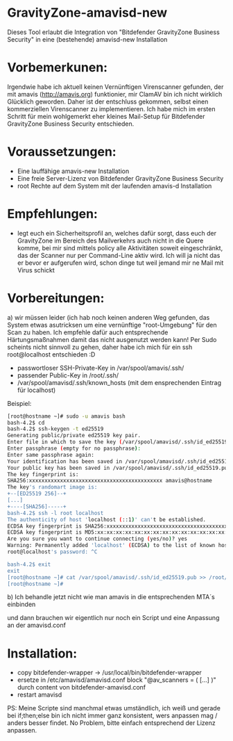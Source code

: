 # GravityZone-amavisd-new
Dieses Tool erlaubt die Integration von "Bitdefender GravityZone Business Security" in eine (bestehende) amavisd-new Installation

Vorbemerkunen:
==============

Irgendwie habe ich aktuell keinen Vernünftigen Virenscanner gefunden, der mit amavis (http://amavis.org) funktionier, mir ClamAV bin ich nicht wirklich Glücklich geworden. Daher ist der entschluss gekommen, selbst einen kommerziellen Virenscanner zu implementieren. Ich habe mich im ersten Schritt für mein wohlgemerkt eher kleines Mail-Setup für Bitdefender GravityZone Business Security entschieden.

Voraussetzungen:
================
- Eine lauffähige amavis-new Installation
- Eine freie Server-Lizenz von Bitdefender GravityZone Business Security
- root Rechte auf dem System mit der laufenden amavis-d Installation

Empfehlungen:
=============
- legt euch ein Sicherheitsprofil an, welches dafür sorgt, dass euch der GravityZone im Bereich des Mailverkehrs auch nicht in die Quere komme,
  bei mir sind mittels policy alle Aktivitäten soweit eingeschränkt, das der Scanner nur per Command-Line aktiv wird. Ich will ja nicht das er
  bevor er aufgerufen wird, schon dinge tut weil jemand mir ne Mail mit Virus schickt

Vorbereitungen:
===============

a) wir müssen leider (ich hab noch keinen anderen Weg gefunden, das System etwas asutricksen um eine vernünftige "root-Umgebung" für den Scan zu haben. Ich empfehle dafür auch entsprechende Härtungsmaßnahmen damit das nicht ausgenutzt werden kann! Per Sudo scheints nicht sinnvoll zu gehen, daher habe ich mich für ein ssh root@localhost entschieden :D
 - passwortloser SSH-Private-Key in /var/spool/amavis/.ssh/
 - passender Public-Key in /root/.ssh/
 - /var/spool/amavisd/.ssh/known_hosts (mit dem ensprechenden Eintrag für localhost)

Beispiel:
```bash
[root@hostname ~]# sudo -u amavis bash
bash-4.2$ cd
bash-4.2$ ssh-keygen -t ed25519
Generating public/private ed25519 key pair.
Enter file in which to save the key (/var/spool/amavisd/.ssh/id_ed25519):
Enter passphrase (empty for no passphrase):
Enter same passphrase again:
Your identification has been saved in /var/spool/amavisd/.ssh/id_ed25519.
Your public key has been saved in /var/spool/amavisd/.ssh/id_ed25519.pub.
The key fingerprint is:
SHA256:xxxxxxxxxxxxxxxxxxxxxxxxxxxxxxxxxxxxxxxxxxx amavis@hostname
The key's randomart image is:
+--[ED25519 256]--+
[...]
+----[SHA256]-----+
bash-4.2$ ssh -l root localhost
The authenticity of host 'localhost (::1)' can't be established.
ECDSA key fingerprint is SHA256:xxxxxxxxxxxxxxxxxxxxxxxxxxxxxxxxxxxxxxxxxxx.
ECDSA key fingerprint is MD5:xx:xx:xx:xx:xx:xx:xx:xx:xx:xx:xx:xx:xx:xx:xx:xx.
Are you sure you want to continue connecting (yes/no)? yes
Warning: Permanently added 'localhost' (ECDSA) to the list of known hosts.
root@localhost's password: ^C

bash-4.2$ exit
exit
[root@hostname ~]# cat /var/spool/amavisd/.ssh/id_ed25519.pub >> /root/.ssh/authorized_keys
[root@hostname ~]#
```

b) Ich behandle jetzt nicht wie man amavis in die entsprechenden MTA´s einbinden

und dann brauchen wir eigentlich nur noch ein Script und eine Anpassung an der amavisd.conf

Installation:
=============

- copy bitdefender-wrapper -> /usr/local/bin/bitdefender-wrapper 
- ersetze in /etc/amavisd/amavisd.conf block "@av_scanners = ( [...] )" durch content von bitdefender-amavisd.conf
- restart amavisd

PS: Meine Scripte sind manchmal etwas umständlich, ich weiß und gerade bei if;then;else bin ich nicht immer ganz konsistent, wers anpassen mag / anders besser findet. No Problem, bitte einfach entsprechend der Lizenz anpassen.
